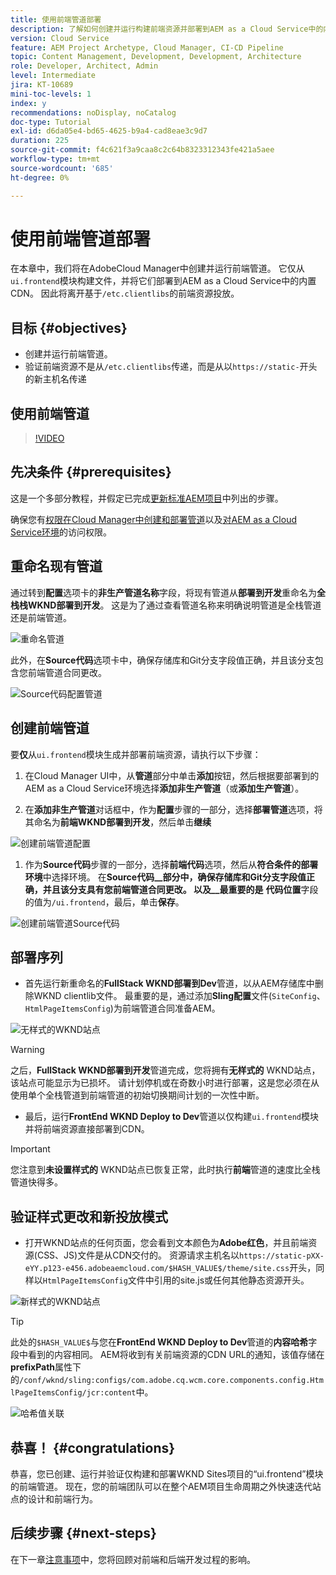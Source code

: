 ```yaml
---
title: 使用前端管道部署
description: 了解如何创建并运行构建前端资源并部署到AEM as a Cloud Service中的内置CDN的前端管道。
version: Cloud Service
feature: AEM Project Archetype, Cloud Manager, CI-CD Pipeline
topic: Content Management, Development, Development, Architecture
role: Developer, Architect, Admin
level: Intermediate
jira: KT-10689
mini-toc-levels: 1
index: y
recommendations: noDisplay, noCatalog
doc-type: Tutorial
exl-id: d6da05e4-bd65-4625-b9a4-cad8eae3c9d7
duration: 225
source-git-commit: f4c621f3a9caa8c2c64b8323312343fe421a5aee
workflow-type: tm+mt
source-wordcount: '685'
ht-degree: 0%

---
```


# 使用前端管道部署

在本章中，我们将在AdobeCloud Manager中创建并运行前端管道。 它仅从`ui.frontend`模块构建文件，并将它们部署到AEM as a Cloud Service中的内置CDN。 因此将离开基于`/etc.clientlibs`的前端资源投放。


## 目标 {#objectives}

* 创建并运行前端管道。
* 验证前端资源不是从`/etc.clientlibs`传递，而是从以`https://static-`开头的新主机名传递

## 使用前端管道

>[!VIDEO](https://video.tv.adobe.com/v/3409420?quality=12&learn=on)

## 先决条件 {#prerequisites}

这是一个多部分教程，并假定已完成[更新标准AEM项目](./update-project.md)中列出的步骤。

确保您有[权限在Cloud Manager中创建和部署管道](https://experienceleague.adobe.com/docs/experience-manager-cloud-manager/content/requirements/users-and-roles.html?lang=en#role-definitions)以及[对AEM as a Cloud Service环境](https://experienceleague.adobe.com/docs/experience-manager-cloud-service/content/implementing/using-cloud-manager/manage-environments.html)的访问权限。

## 重命名现有管道

通过转到&#x200B;__配置__&#x200B;选项卡的&#x200B;__非生产管道名称__&#x200B;字段，将现有管道从&#x200B;__部署到开发__&#x200B;重命名为&#x200B;__全栈栈WKND部署到开发__。 这是为了通过查看管道名称来明确说明管道是全栈管道还是前端管道。

![重命名管道](assets/fullstack-wknd-deploy-dev-pipeline.png)


此外，在&#x200B;__Source代码__&#x200B;选项卡中，确保存储库和Git分支字段值正确，并且该分支包含您前端管道合同更改。

![Source代码配置管道](assets/fullstack-wknd-source-code-config.png)


## 创建前端管道

要&#x200B;__仅__&#x200B;从`ui.frontend`模块生成并部署前端资源，请执行以下步骤：

1. 在Cloud Manager UI中，从&#x200B;__管道__&#x200B;部分中单击&#x200B;__添加__&#x200B;按钮，然后根据要部署到的AEM as a Cloud Service环境选择&#x200B;__添加非生产管道__（或&#x200B;__添加生产管道__）。

1. 在&#x200B;__添加非生产管道__&#x200B;对话框中，作为&#x200B;__配置__&#x200B;步骤的一部分，选择&#x200B;__部署管道__&#x200B;选项，将其命名为&#x200B;__前端WKND部署到开发__，然后单击&#x200B;__继续__

![创建前端管道配置](assets/create-frontend-pipeline-configs.png)

1. 作为&#x200B;__Source代码__&#x200B;步骤的一部分，选择&#x200B;__前端代码__&#x200B;选项，然后从&#x200B;__符合条件的部署环境__&#x200B;中选择环境。 在&#x200B;__Source代码__部分中，确保存储库和Git分支字段值正确，并且该分支具有您前端管道合同更改。
以及__最重要的是__ __代码位置__&#x200B;字段的值为`/ui.frontend`，最后，单击&#x200B;__保存__。

![创建前端管道Source代码](assets/create-frontend-pipeline-source-code.png)


## 部署序列

* 首先运行新重命名的&#x200B;__FullStack WKND部署到Dev__&#x200B;管道，以从AEM存储库中删除WKND clientlib文件。 最重要的是，通过添加&#x200B;__Sling配置__&#x200B;文件(`SiteConfig`、`HtmlPageItemsConfig`)为前端管道合同准备AEM。

![无样式的WKND站点](assets/unstyled-wknd-site.png)

>[!WARNING]
>
>之后，__FullStack WKND部署到开发__&#x200B;管道完成，您将拥有&#x200B;__无样式的__ WKND站点，该站点可能显示为已损坏。 请计划停机或在奇数小时进行部署，这是您必须在从使用单个全栈管道到前端管道的初始切换期间计划的一次性中断。


* 最后，运行&#x200B;__FrontEnd WKND Deploy to Dev__&#x200B;管道以仅构建`ui.frontend`模块并将前端资源直接部署到CDN。

>[!IMPORTANT]
>
>您注意到&#x200B;__未设置样式的__ WKND站点已恢复正常，此时执行&#x200B;__前端__&#x200B;管道的速度比全栈管道快得多。

## 验证样式更改和新投放模式

* 打开WKND站点的任何页面，您会看到文本颜色为&#x200B;__Adobe红色__，并且前端资源(CSS、JS)文件是从CDN交付的。 资源请求主机名以`https://static-pXX-eYY.p123-e456.adobeaemcloud.com/$HASH_VALUE$/theme/site.css`开头，同样以`HtmlPageItemsConfig`文件中引用的site.js或任何其他静态资源开头。


![新样式的WKND站点](assets/newly-styled-wknd-site.png)



>[!TIP]
>
>此处的`$HASH_VALUE$`与您在&#x200B;__FrontEnd WKND Deploy to Dev__&#x200B;管道的&#x200B;__内容哈希__&#x200B;字段中看到的内容相同。 AEM将收到有关前端资源的CDN URL的通知，该值存储在&#x200B;__prefixPath__&#x200B;属性下的`/conf/wknd/sling:configs/com.adobe.cq.wcm.core.components.config.HtmlPageItemsConfig/jcr:content`中。


![哈希值关联](assets/hash-value-correlartion.png)



## 恭喜！ {#congratulations}

恭喜，您已创建、运行并验证仅构建和部署WKND Sites项目的“ui.frontend”模块的前端管道。 现在，您的前端团队可以在整个AEM项目生命周期之外快速迭代站点的设计和前端行为。

## 后续步骤 {#next-steps}

在下一章[注意事项](considerations.md)中，您将回顾对前端和后端开发过程的影响。
